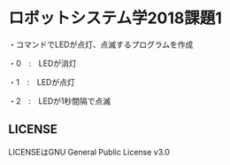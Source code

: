 # ロボットシステム学2018課題1
・コマンドでLEDが点灯、点滅するプログラムを作成

   ・0　:　LEDが消灯
    
   ・1　:　LEDが点灯
    
   ・2　:　LEDが1秒間隔で点滅

## LICENSE
LICENSEはGNU General Public License v3.0
